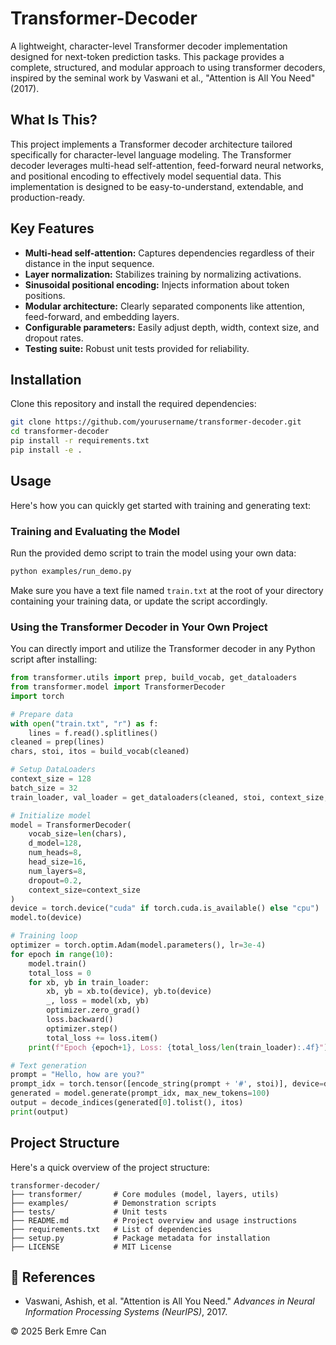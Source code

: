 # Transformer-Decoder

A lightweight, character-level Transformer decoder implementation designed for next-token prediction tasks. This package provides a complete, structured, and modular approach to using transformer decoders, inspired by the seminal work by Vaswani et al., "Attention is All You Need" (2017).

## What Is This?
This project implements a Transformer decoder architecture tailored specifically for character-level language modeling. The Transformer decoder leverages multi-head self-attention, feed-forward neural networks, and positional encoding to effectively model sequential data. This implementation is designed to be easy-to-understand, extendable, and production-ready.

## Key Features
- **Multi-head self-attention:** Captures dependencies regardless of their distance in the input sequence.
- **Layer normalization:** Stabilizes training by normalizing activations.
- **Sinusoidal positional encoding:** Injects information about token positions.
- **Modular architecture:** Clearly separated components like attention, feed-forward, and embedding layers.
- **Configurable parameters:** Easily adjust depth, width, context size, and dropout rates.
- **Testing suite:** Robust unit tests provided for reliability.

## Installation

Clone this repository and install the required dependencies:

```bash
git clone https://github.com/yourusername/transformer-decoder.git
cd transformer-decoder
pip install -r requirements.txt
pip install -e .
```

## Usage

Here's how you can quickly get started with training and generating text:

### Training and Evaluating the Model

Run the provided demo script to train the model using your own data:

```bash
python examples/run_demo.py
```

Make sure you have a text file named `train.txt` at the root of your directory containing your training data, or update the script accordingly.

### Using the Transformer Decoder in Your Own Project

You can directly import and utilize the Transformer decoder in any Python script after installing:

```python
from transformer.utils import prep, build_vocab, get_dataloaders
from transformer.model import TransformerDecoder
import torch

# Prepare data
with open("train.txt", "r") as f:
    lines = f.read().splitlines()
cleaned = prep(lines)
chars, stoi, itos = build_vocab(cleaned)

# Setup DataLoaders
context_size = 128
batch_size = 32
train_loader, val_loader = get_dataloaders(cleaned, stoi, context_size, batch_size)

# Initialize model
model = TransformerDecoder(
    vocab_size=len(chars),
    d_model=128,
    num_heads=8,
    head_size=16,
    num_layers=8,
    dropout=0.2,
    context_size=context_size
)
device = torch.device("cuda" if torch.cuda.is_available() else "cpu")
model.to(device)

# Training loop
optimizer = torch.optim.Adam(model.parameters(), lr=3e-4)
for epoch in range(10):
    model.train()
    total_loss = 0
    for xb, yb in train_loader:
        xb, yb = xb.to(device), yb.to(device)
        _, loss = model(xb, yb)
        optimizer.zero_grad()
        loss.backward()
        optimizer.step()
        total_loss += loss.item()
    print(f"Epoch {epoch+1}, Loss: {total_loss/len(train_loader):.4f}")

# Text generation
prompt = "Hello, how are you?"
prompt_idx = torch.tensor([encode_string(prompt + '#', stoi)], device=device)
generated = model.generate(prompt_idx, max_new_tokens=100)
output = decode_indices(generated[0].tolist(), itos)
print(output)
```

## Project Structure

Here's a quick overview of the project structure:

```
transformer-decoder/
├── transformer/       # Core modules (model, layers, utils)
├── examples/          # Demonstration scripts
├── tests/             # Unit tests
├── README.md          # Project overview and usage instructions
├── requirements.txt   # List of dependencies
├── setup.py           # Package metadata for installation
├── LICENSE            # MIT License
```

## 📖 References
- Vaswani, Ashish, et al. "Attention is All You Need." *Advances in Neural Information Processing Systems (NeurIPS)*, 2017.

© 2025 Berk Emre Can
